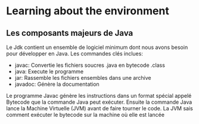 # Learning about the environment

## Les composants majeurs de Java
Le Jdk contient un ensemble de logiciel minimum dont nous avons besoin pour développer en Java. Les commandes clés inclues:
- javac: Convertie les fichiers soucres .java en bytecode .class
- java: Execute le programme
- jar: Rassemble les fichiers ensembles dans une archive
- javadoc: Génère la documentation

Le programme Javac génère les instructions dans un format spécial appelé Bytecode que la commande Java peut exécuter. 
Ensuite la commande Java lance la Machine Virtuelle (JVM) avant de faire tourner le code.
La JVM sais comment exécuter le bytecode sur la machine où elle est lancée